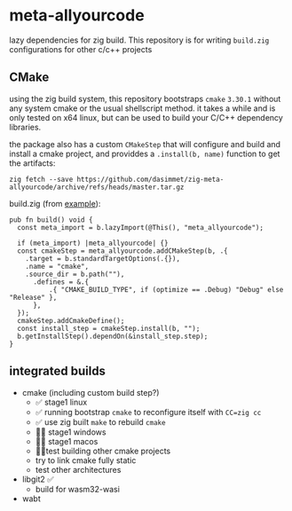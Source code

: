 # meta-allyourcode

lazy dependencies for zig build.
This repository is for writing `build.zig` configurations for other c/c++ projects

## CMake

using the zig build system, this repository bootstraps `cmake` `3.30.1` without any system cmake
or the usual shellscript method. it takes a while and is only tested on x64 linux,
but can be used to build your C/C++ dependency libraries.

the package also has a custom `CMakeStep` that will configure and build and install a cmake project,
and providdes a `.install(b, name)` function to get the artifacts:
```
zig fetch --save https://github.com/dasimmet/zig-meta-allyourcode/archive/refs/heads/master.tar.gz
```
build.zig (from [example](./example/build.zig)):
```
pub fn build() void {
  const meta_import = b.lazyImport(@This(), "meta_allyourcode");

  if (meta_import) |meta_allyourcode| {}
  const cmakeStep = meta_allyourcode.addCMakeStep(b, .{
    .target = b.standardTargetOptions(.{}),
    .name = "cmake",
    .source_dir = b.path(""),
      .defines = &.{
          .{ "CMAKE_BUILD_TYPE", if (optimize == .Debug) "Debug" else "Release" },
      },
  });
  cmakeStep.addCmakeDefine();
  const install_step = cmakeStep.install(b, "");
  b.getInstallStep().dependOn(&install_step.step);
}
```

## integrated builds

- cmake (including custom build step?)
  - ✅ stage1 linux
  - ✅ running bootstrap `cmake` to reconfigure itself with `CC=zig cc`
  - ✅ use zig built `make` to rebuild `cmake`
  - 🏃‍♂️ stage1 windows
  - 🏃‍♂️ stage1 macos
  - 🏃‍♂️test building other cmake projects
  - try to link cmake fully static
  - test other architectures
- libgit2 ✅
  - build for wasm32-wasi
- wabt
